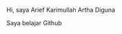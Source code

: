 Hi, saya Arief Karimullah Artha Diguna

Saya belajar Github
<!---
AriefKarimulah29/AriefKarimulah29 is a ✨ special ✨ repository because its `README.md` (this file) appears on your GitHub profile.
You can click the Preview link to take a look at your changes.
--->
